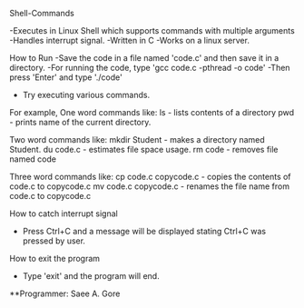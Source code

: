 Shell-Commands

-Executes in Linux Shell which supports commands with multiple arguments 
-Handles interrupt signal.
-Written in C 
-Works on a linux server.

How to Run
-Save the code in a file named 'code.c' and then save it in a directory.
-For running the code, type 'gcc code.c -pthread -o code'
-Then press 'Enter' and type './code'
- Try executing various commands.

For example,
One word commands like:
ls - lists contents of a directory
pwd - prints name of the current directory. 


Two word commands like:
mkdir Student - makes a directory named Student.
du code.c - estimates file space usage.
rm code - removes file named code


Three word commands like:
cp code.c copycode.c - copies the contents of code.c to copycode.c
mv code.c copycode.c - renames the file name from code.c to copycode.c

How to catch interrupt signal
- Press Ctrl+C and a message will be displayed stating Ctrl+C was pressed by user.

How to exit the program
- Type 'exit' and the program will end.

**Programmer: Saee A. Gore
